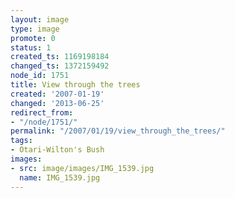 ```yaml
---
layout: image
type: image
promote: 0
status: 1
created_ts: 1169198184
changed_ts: 1372159492
node_id: 1751
title: View through the trees
created: '2007-01-19'
changed: '2013-06-25'
redirect_from:
- "/node/1751/"
permalink: "/2007/01/19/view_through_the_trees/"
tags:
- Otari-Wilton's Bush
images:
- src: image/images/IMG_1539.jpg
  name: IMG_1539.jpg
---
```


